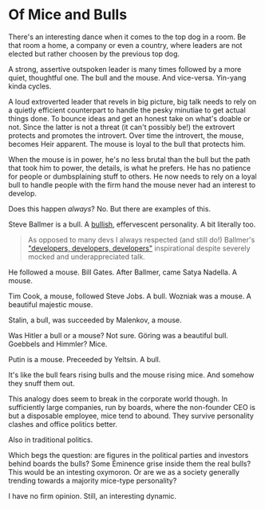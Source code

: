 <!--
0         1         2         3         4         5         6         7
123456789-123456789-123456789-123456789-123456789-123456789-123456789-12
-->
# Of Mice and Bulls 

There's an interesting dance when it comes to the top dog in a room. Be
that room a home, a company or even a country, where leaders are not
elected but rather choosen by the previous top dog.

A strong, assertive outspoken leader is many times followed by a more
quiet, thoughtful one. The bull and the mouse. And vice-versa. Yin-yang
kinda cycles.

A loud extroverted leader that revels in big picture, big talk needs to
rely on a quietly efficient counterpart to handle the pesky minutiae to
get actual things done. To bounce ideas and get an honest take on what's
doable or not. Since the latter is not a threat (it can't possibly be!)
the extrovert protects and promotes the introvert. Over time the
introvert, the mouse, becomes Heir apparent. The mouse is loyal to the
bull that protects him.

When the mouse is in power, he's no less brutal than the bull but the path
that took him to power, the details, is what he prefers. He has no patience
for people or dumbsplaining stuff to others. He now needs to rely on a
loyal bull to handle people with the firm hand the mouse never had an interest
to develop.

Does this happen _always_? No. But there are examples of this.

Steve Ballmer is a bull. A
[bullish](https://www.britannica.com/dictionary/bullish),
effervescent personality. A bit literally too.

> As opposed to many devs I always respected (and still do!) Ballmer's
> ["developers, developers, developers"](https://youtu.be/8fcSviC7cRM)
> inspirational despite severely mocked and underappreciated talk.

He followed a mouse. Bill Gates. After Ballmer, came Satya Nadella. A mouse.

Tim Cook, a mouse, followed Steve Jobs. A bull. Wozniak was a mouse. A
beautiful majestic mouse.

Stalin, a bull, was succeeded by Malenkov, a mouse.

Was Hitler a bull or a mouse? Not sure. Göring was a beautiful
bull. Goebbels and Himmler? Mice.

Putin is a mouse. Preceeded by Yeltsin. A bull.

It's like the bull fears rising bulls and the mouse rising mice. And
somehow they snuff them out.

This analogy does seem to break in the corporate world though. In
sufficiently large companies, run by boards, where the non-founder CEO
is but a disposable employee, mice tend to abound. They survive
personality clashes and office politics better.

Also in traditional politics.

Which begs the question: are figures in the political parties and investors
behind boards the bulls? Some Éminence grise inside them the real bulls?
This would be an intesting oxymoron. Or are we as a society generally
trending towards a majority mice-type personality?

I have no firm opinion. Still, an interesting dynamic.

